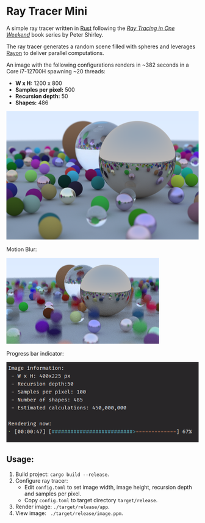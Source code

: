 # Ray Tracer Mini
A simple ray tracer written in [Rust](https://www.rust-lang.org/) following the [_Ray Tracing in One Weekend_](https://github.com/rsdlt/ray-tracer-mini) book series by Peter Shirley.

The ray tracer generates a random scene filled with spheres and leverages [Rayon](https://github.com/rayon-rs/rayon) to deliver parallel computations. 

An image with the following configurations renders in ~382 seconds in a Core i7-12700H spawning ~20 threads:

- **W x H:** 1200 x 800
- **Samples per pixel:** 500
- **Recursion depth:** 50
- **Shapes:** 486

![Final Ray Traced Image](/img_history/image29.png)

Motion Blur:

![Ray Trace Motion Blur](/img_history/image30.png)

Progress bar indicator:

![Progress Bar Indicator](/img_history/progressbar.png)

## Usage:

1. Build project: `cargo build --release`.
2. Configure ray tracer:
   - Edit `config.toml` to set image width, image height, recursion depth and samples per pixel.
   - Copy `config.toml` to target directory `target/release`.
3. Render image: `./target/release/app`.
4. View image: ` ./target/release/image.ppm`.




